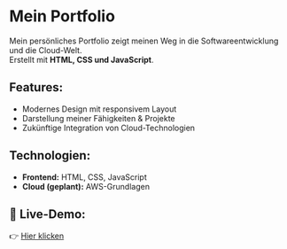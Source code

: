 # Mein Portfolio

Mein persönliches Portfolio zeigt meinen Weg in die Softwareentwicklung und die Cloud-Welt.  
Erstellt mit **HTML, CSS und JavaScript**.

## Features:
- Modernes Design mit responsivem Layout
- Darstellung meiner Fähigkeiten & Projekte
- Zukünftige Integration von Cloud-Technologien

## Technologien:
- **Frontend:** HTML, CSS, JavaScript  
- **Cloud (geplant):** AWS-Grundlagen  

## 🔗 Live-Demo:
👉 [Hier klicken](https://dein-nutzername.github.io/portfolio/)